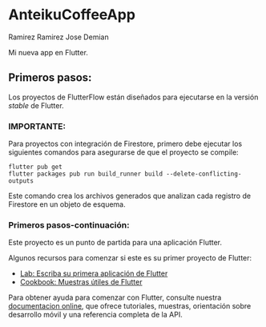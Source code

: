 # AnteikuCoffeeApp
Ramirez Ramirez Jose Demian

Mi nueva app en Flutter.

## Primeros pasos:

Los proyectos de FlutterFlow están diseñados para ejecutarse en la versión _stable_ de Flutter.

### IMPORTANTE:

Para proyectos con integración de Firestore, primero debe ejecutar los siguientes comandos para asegurarse de que el proyecto se compile:

```
flutter pub get
flutter packages pub run build_runner build --delete-conflicting-outputs
```

Este comando crea los archivos generados que analizan cada registro de Firestore en un objeto de esquema.

### Primeros pasos-continuación:

Este proyecto es un punto de partida para una aplicación Flutter.

Algunos recursos para comenzar si este es su primer proyecto de Flutter:

- [Lab: Escriba su primera aplicación de Flutter](https://flutter.dev/docs/get-started/codelab)
- [Cookbook: Muestras útiles de Flutter](https://flutter.dev/docs/cookbook)

Para obtener ayuda para comenzar con Flutter, consulte nuestra
[documentacion online](https://flutter.dev/docs), que ofrece tutoriales,
muestras, orientación sobre desarrollo móvil y una referencia completa de la API.
